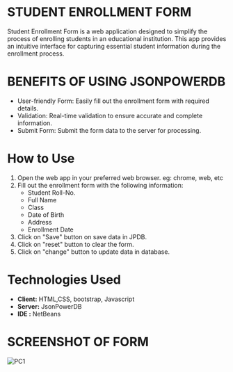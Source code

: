 # STUDENT ENROLLMENT FORM

Student Enrollment Form is a web application designed to simplify the process of enrolling students in an educational institution. This app provides an intuitive interface for capturing essential student information during the enrollment process.


# BENEFITS OF USING JSONPOWERDB

- User-friendly Form: Easily fill out the enrollment form with required details.
- Validation: Real-time validation to ensure accurate and complete information.
- Submit Form: Submit the form data to the server for processing.

# How to Use 

1. Open the web app in your preferred web browser. eg: chrome, web, etc
1. Fill out the enrollment form with the following information:
   - Student Roll-No.
   - Full Name
   - Class
   - Date of Birth
   - Address
   - Enrollment Date
1. Click on "Save" button on save data in JPDB.
1. Click on "reset" button to clear the form.
1. Click on "change" button to update data in database.


# Technologies Used 

+ **Client:** HTML,CSS, bootstrap, Javascript
+ **Server:** JsonPowerDB
+ **IDE :** NetBeans

# SCREENSHOT OF FORM 

![PC1](C:\Stu_form\Student_Form\screenshot\sc1.png)

